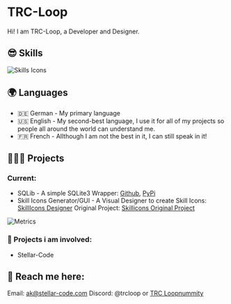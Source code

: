 # TRC-Loop
Hi! I am TRC-Loop, a Developer and Designer. 


## 😎 Skills
![Skills Icons](https://skillicons.dev/icons?i=apple,windows,bash,dotnet,bootstrap,sqlite,flask,qt,cs,css,js,html,py,java,lua,arduino,raspberrypi,codepen,git,github,githubactions,vscode,visualstudio,replit,idea,robloxstudio,md,svg&perline=7&theme=dark)

## 🌍 Languages
- 🇩🇪 German - My primary language
- 🇺🇸 English - My second-best language, I use it for all of my projects so people all around the world can understand me.
- 🇫🇷 French - Allthough I am not the best in it, I can still speak in it!

## 👨🏼‍💻 Projects
### Current:
- SQLib - A simple SQLite3 Wrapper: [Github](https://github.com/TRC-Loop/SQLib), [PyPi](https://pypi.org/project/SQLibEngine)
- Skill Icons Generator/GUI - A Visual Designer to create Skill Icons: [SkillIcons Designer](https://github.com/TRC-Loop/SkilliconsGUI) Original Project: [Skillicons Original Project](https://skillicons.dev/)

![Metrics](https://metrics.lecoq.io/TRC-Loop?template=classic&isocalendar=1&languages=1&lines=1&habits=1&fortune=1&stock=1&base=header%2C%20activity%2C%20community%2C%20repositories%2C%20metadata&base.indepth=false&base.hireable=false&base.skip=false&isocalendar=false&isocalendar.duration=full-year&languages=false&languages.limit=6&languages.threshold=0%25&languages.other=false&languages.colors=github&languages.sections=most-used&languages.details=bytes-size%2C%20percentage&languages.indepth=false&languages.analysis.timeout=15&languages.analysis.timeout.repositories=7.5&languages.categories=markup%2C%20programming&languages.recent.categories=markup%2C%20programming&languages.recent.load=300&languages.recent.days=14&lines=false&lines.sections=base&lines.repositories.limit=4&lines.history.limit=1&lines.delay=0&habits=false&habits.from=200&habits.days=28&habits.facts=true&habits.charts=false&habits.charts.type=chartist&habits.trim=false&habits.languages.limit=8&habits.languages.threshold=0%25&fortune=false&stock=false&stock.symbol=APPL&stock.duration=1d&stock.interval=5m&config.timezone=Europe%2FBerlin)

### 💼 Projects i am involved:
- Stellar-Code

## 📇 Reach me here:
Email: ak@stellar-code.com
Discord: @trcloop or [TRC Loopnummity](https://dsc.gg/trcloopnummity)
